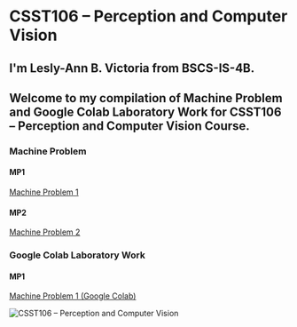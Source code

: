 # CSST106 – Perception and Computer Vision

## I'm Lesly-Ann B. Victoria from BSCS-IS-4B.
## Welcome to my compilation of Machine Problem and Google Colab Laboratory Work for CSST106 – Perception and Computer Vision Course.

### Machine Problem
#### MP1
[Machine Problem 1](https://github.com/LeslyVictoria2/CSST106-CS4B/blob/main/4B-VICTORIA-MP1)
#### MP2
[Machine Problem 2](https://github.com/LeslyVictoria2/CSST106-CS4B/blob/main/4B-VICTORIA-MP2)

### Google Colab Laboratory Work
#### MP1
[Machine Problem 1 (Google Colab)](https://github.com/LeslyVictoria2/CSST106-CS4B/blob/main/4B_VICTORIA_MP1.ipynb)

![CSST106 – Perception and Computer Vision](https://www.world-wide.org/images/comp-vision.jpg)
